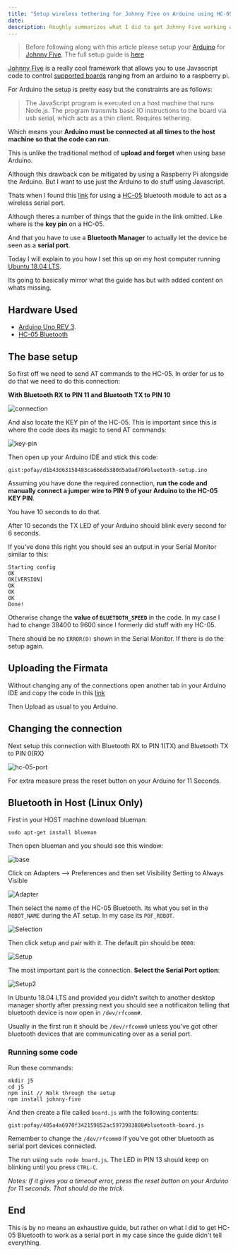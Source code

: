 ```yaml
---
title: "Setup wireless tethering for Johnny Five on Arduino using HC-05 Bluetooth Module"
date:
description: Roughly summarizes what I did to get Johnny Five working with an Arduino.
---
```


> Before following along with this article please setup your [Arduino][arduino] for [Johnny Five][j5]. The full setup guide is [here][arduino-j5-setup]

[Johnny Five][j5] is a really cool framework that allows you to use Javascript code to control [supported boards][supported] ranging from an arduino to a raspberry pi.

For Arduino the setup is pretty easy but the constraints are as follows:

> The JavaScript program is executed on a host machine that runs Node.js. The program transmits basic IO instructions to the board via usb serial, which acts as a thin client. Requires tethering.

Which means your **Arduino must be connected at all times to the host machine so that the code can run**.

This is unlike the traditional method of **upload and forget** when using base Arduino.

Although this drawback can be mitigated by using a Raspberry Pi alongside the Arduino. But I want to use just the Arduino to do stuff using Javascript.

Thats when I found this [link][hc-05-link] for using a [HC-05][hc-05] bluetooth module to act as a wireless serial port.

Although theres a number of things that the guide in the link omitted. Like where is the **key pin** on a HC-05.

And that you have to use a **Bluetooth Manager** to actually let the device be seen as a **serial port**.

Today I will explain to you how I set this up on my host computer running [Ubuntu 18.04 LTS][ubuntu-18.04].

Its going to basically mirror what the guide has but with added content on whats missing.

## Hardware Used

* [Arduino Uno REV 3][arduino-uno].
* [HC-05 Bluetooth][hc-05]

## The base setup

So first off we need to send AT commands to the HC-05. In order for us to do that we need to do this connection:

**With Bluetooth RX to PIN 11 and Bluetooth TX to PIN 10**

![connection](/hc-05-setup.png)

And also locate the KEY pin of the HC-05. This is important since this is where the code does its magic to send AT commands:

![key-pin](/key-pin.png)

Then open up your Arduino IDE and stick this code:

`gist:pofay/d1b43d63158483ca666d5380d5a0ad7d#bluetooth-setup.ino`

Assuming you have done the required connection, **run the code and manually connect a jumper wire to PIN 9 of your Arduino to the HC-05 KEY PIN**.

You have 10 seconds to do that.

After 10 seconds the TX LED of your Arduino should blink every second for 6 seconds.

If you've done this right you should see an output in your Serial Monitor similar to this:

    Starting config 
    OK
    OK[VERSION]
    OK
    OK
    OK
    Done!

Otherwise change the **value of `BLUETOOTH_SPEED`** in the code. In my case I had to change 38400 to 9600 since I formerly did stuff with my HC-05.

There should be no `ERROR(0)` shown in the Serial Monitor. If there is do the setup again.

## Uploading the Firmata

Without changing any of the connections open another tab in your Arduino IDE and copy the code in this [link][firmata]

Then Upload as usual to you Arduino.

## Changing the connection

Next setup this connection with Bluetooth RX to PIN 1(TX) and Bluetooth TX to PIN 0(RX)

![hc-05-port](/hc-05-port.png)

For extra measure press the reset button on your Arduino for 11 Seconds.

## Bluetooth in Host (Linux Only)

First in your HOST machine download blueman:

    sudo apt-get install blueman    

Then open blueman and you should see this window:

![base](/blueman.png)

Click on Adapters --> Preferences and then set  Visibility Setting to Always Visible

![Adapter](/adapter.png)

Then select the name of the HC-05 Bluetooth. Its what you set in the `ROBOT_NAME` during the AT setup. In my case its `POF_ROBOT`.

![Selection](/blueman.png)

Then click setup and pair with it. The default pin should be `0000`:

![Setup](/setup_1.png)

The most important part is the connection. **Select the Serial Port option**:

![Setup2](/setup_2.png)

In Ubuntu 18.04 LTS and provided you didn't switch to another desktop manager shortly after pressing next you should see a notificaiton telling that bluetooth device is now open in `/dev/rfcomm#`.

Usually in the first run it should be `/dev/rfcomm0` unless you've got other bluetooth devices that are communicating over as a serial port.

### Running some code

Run these commands:

    mkdir j5
    cd j5
    npm init // Walk through the setup
    npm install johnny-five

And then create a file called `board.js` with the following contents:

`gist:pofay/405a4a6970f342159852ac5973983888#bluetooth-board.js`

Remember to change the `/dev/rfcomm0` if you've got other bluetooth as serial port devices connected.

The run using `sudo node board.js`. The LED in PIN 13 should keep on blinking until you press `CTRL-C`.

*Notes: If it gives you a timeout error, press the reset button on your Arduino for 11 seconds. That should do the trick.*

## End

This is by no means an exhaustive guide, but rather on what I did to get HC-05 Bluetooth to work as a serial port in my case since the guide didn't tell everything.

[firmata]: https://gist.github.com/cookiengineer/4f292c952209e0f74d4c18b995dac855
[hc-05]: https://shopee.ph/HC-05-6-Pin-Wireless-Bluetooth-RF-Transceiver-Module-Serial-For-Arduino-i.45275464.1470448683/similar?from=ads&gclid=EAIaIQobChMI4fHK18nG3gIVTAQqCh1_vwhBEAQYASABEgIPs_D_BwE
[arduino-uno]: https://store.arduino.cc/usa/arduino-uno-rev3
[j5]: http://johnny-five.io/
[arduino]: https://www.arduino.cc/
[supported]: http://johnny-five.io/platform-support/
[arduino-j5-setup]: https://github.com/rwaldron/johnny-five/wiki/Getting-Started#trouble-shooting
[hc-05-link]: https://github.com/rwaldron/johnny-five/wiki/Getting-Started-with-Johnny-Five-and-HC-05-Bluetooth-Serial-Port-Module
[ubuntu-18.04]: http://releases.ubuntu.com/18.04/
